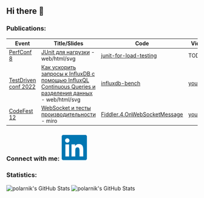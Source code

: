 ## Hi there 👋

### Publications:

| Event  | Title/Slides | Code | Video |
|--------|--------------|------|-------|
| [PerfConf 8](https://www.perfconf.ru/)  | [JUnit для нагрузки](https://polarnik.github.io/junit-for-load-testing/) - web/html/svg | [junit-for-load-testing](https://github.com/polarnik/junit-for-load-testing)   | TODO |
| [TestDriven conf 2022](https://tdconf.ru/2022)  | [Как ускорить запросы к InfluxDB с помощью InfluxQL Continuous Queries и разделения данных](https://polarnik.github.io/influxdb-bench/) - web/html/svg | [influxdb-bench](https://github.com/polarnik/influxdb-bench)   | [youtube](https://youtu.be/-v5Zgoy8wj8) |
| [CodeFest 12](https://12.codefest.ru/lecture/2000) | [WebSocket и тесты производительности](https://miro.com/app/board/uXjVOOEJBCQ=/?share_link_id=439556949520) - miro | [Fiddler.4.OnWebSocketMessage](https://github.com/polarnik/Fiddler.4.OnWebSocketMessage) | [youtube](https://youtu.be/0OnMNnEbP5o) |


<!--
**polarnik/polarnik** is a ✨ _special_ ✨ repository because its `README.md` (this file) appears on your GitHub profile.

Here are some ideas to get you started:

- 🔭 I’m currently working on ...
- 🌱 I’m currently learning ...
- 👯 I’m looking to collaborate on ...
- 🤔 I’m looking for help with ...
- 💬 Ask me about ...
- 📫 How to reach me: ...
- 😄 Pronouns: ...
- ⚡ Fun fact: ...
-->

### Connect with me: [<img  alt="Viacheslav Smirnov | LinkedIn" height="70px" src="https://github.com/devicons/devicon/blob/master/icons/linkedin/linkedin-original.svg" />][linkedin]

### Statistics:

<img  alt="polarnik's GitHub Stats" src="https://github-readme-stats.vercel.app/api?username=polarnik" />
<img  alt="polarnik's GitHub Stats" src="https://github-readme-stats.vercel.app/api/top-langs/?username=polarnik&layout=donut" />

[linkedin]: https://www.linkedin.com/in/vyacheslav-smirnov/
